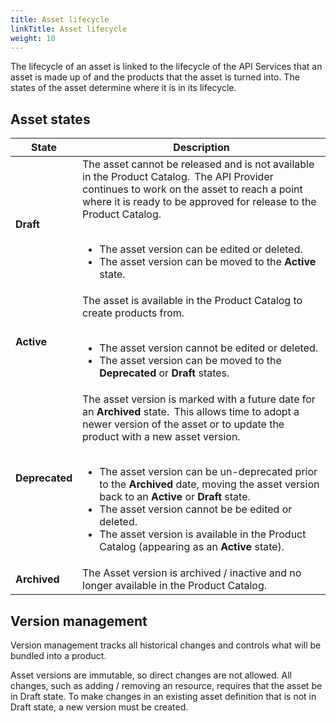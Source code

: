 ```yaml
---
title: Asset lifecycle
linkTitle: Asset lifecycle
weight: 10
---
```


The lifecycle of an asset is linked to the lifecycle of the API Services that an asset is made up of and the products that the asset is turned into. The states of the asset determine where it is in its lifecycle.

## Asset states

| State          | Description                                                                |
|----------------|----------------------------------------------------------------------------|
| **Draft**      | The asset cannot be released and is not available in the Product Catalog.  The API Provider continues to work on the asset to reach a point where it is ready to be approved for release to the Product Catalog.<br><br><ul><li>The asset version can be edited or deleted.</li><li>The asset version can be moved to the **Active** state.</li>|
| **Active**     | The asset is available in the Product Catalog to create products from.<br><br><ul><li>The asset version cannot be edited or deleted.</li><li>The asset version can be moved to the **Deprecated** or **Draft** states.</li>|
| **Deprecated** | The asset version is marked with a future date for an **Archived** state.  This allows time to adopt a newer version of the asset or to update the product with a new asset version.<br><br><ul><li>The asset version can be un-deprecated prior to the **Archived** date, moving the asset version back to an **Active** or **Draft** state.</li><li>The asset version cannot be be edited or deleted.</li><li>The asset version is available in the Product Catalog (appearing as an **Active** state).</li>|
| **Archived**   | The Asset version is archived / inactive and no longer available in the Product Catalog.|

## Version management

Version management tracks all historical changes and controls what will be bundled into a product.

Asset versions are immutable, so direct changes are not allowed. All changes, such as adding / removing an resource, requires that the asset be in Draft state. To make changes in an existing asset definition that is not in Draft state, a new version must be created.